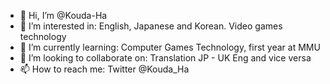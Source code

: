 - 👋 Hi, I’m @Kouda-Ha
- 👀 I’m interested in: English, Japanese and Korean.
                         Video games technology       
- 🌱 I’m currently learning: Computer Games Technology, first year at MMU
- 💞️ I’m looking to collaborate on: Translation JP - UK Eng and vice versa
- 📫 How to reach me: Twitter @Kouda_Ha

<!---
Kouda-Ha/Kouda-Ha is a ✨ special ✨ repository because its `README.md` (this file) appears on your GitHub profile.
You can click the Preview link to take a look at your changes.
--->

